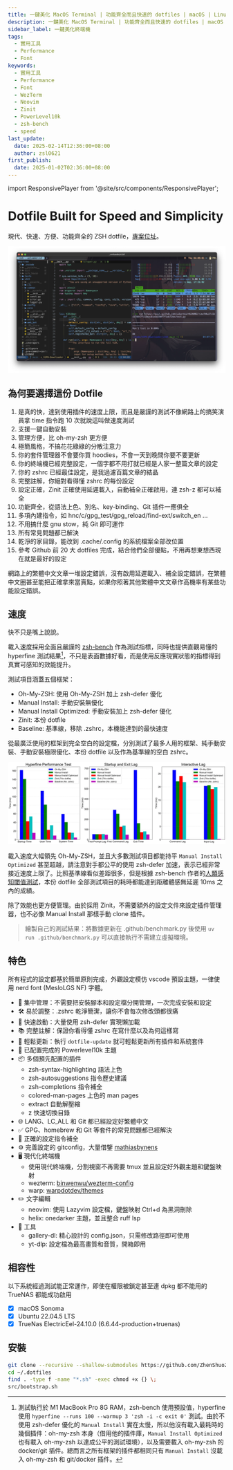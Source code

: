```yaml
---
title: 一鍵美化 MacOS Terminal | 功能齊全而且快速的 dotfiles | macOS | Linux
description: 一鍵美化 MacOS Terminal | 功能齊全而且快速的 dotfiles | macOS | Linux
sidebar_label: 一鍵美化終端機
tags:
  - 實用工具
  - Performance
  - Font
keywords:
  - 實用工具
  - Performance
  - Font
  - WezTerm
  - Neovim
  - Zinit
  - PowerLevel10k
  - zsh-bench
  - speed
last_update:
  date: 2025-02-14T12:36:00+08:00
  author: zsl0621
first_publish:
  date: 2025-01-02T02:36:00+08:00
---
```


import ResponsivePlayer from '@site/src/components/ResponsivePlayer';

# Dotfile Built for Speed and Simplicity

現代、快速、方便、功能齊全的 ZSH dotfile，[專案位址](https://github.com/ZhenShuo2021/dotfiles)。

![demo.webp](data/dotfiles-demo.webp "demo")

<ResponsivePlayer url="https://www.youtube.com/watch?v=RVVCEYs4U7A" />

## 為何要選擇這份 Dotfile

1. 是真的快，達到使用插件的速度上限，而且是嚴謹的測試不像網路上的搞笑演員拿 time 指令跑 10 次就說這叫做速度測試
2. 支援一鍵自動安裝
3. 管理方便，比 oh-my-zsh 更方便
4. 極簡風格，不搞花花綠綠的分散注意力
5. 你的套件管理器不會要你買 hoodies，不會一天到晚問你要不要更新
6. 你的終端機已經完整設定，一個字都不用打就已經是人家一整篇文章的設定
7. 你的 zshrc 已經最佳設定，是我過濾百篇文章的結晶
8. 完整註解，你絕對看得懂 zshrc 的每份設定
9. 設定正確，Zinit 正確使用延遲載入，自動補全正確啟用，連 zsh-z 都可以補全
10. 功能齊全，從語法上色、別名、key-binding、Git 插件一應俱全
11. 多項內建指令，如 hnc/c/gpg_test/gpg_reload/find-ext/switch_en ...
12. 不用搞什麼 gnu stow，純 Git 即可運作
13. 所有常見問題都已解決
14. 乾淨的家目錄，能改到 .cache/.config 的系統檔案全部改位置
15. 參考 Github 前 20 大 dotfiles 完成，結合他們全部優點，不用再想東想西現在就是最好的設定

網路上的繁體中文文章一堆設定錯誤，沒有啟用延遲載入、補全設定錯誤，在繁體中文圈甚至能把正確拿來當賣點，如果你照著其他繁體中文文章作高機率有某些功能設定錯誤。

## 速度

快不只是嘴上說說。

載入速度採用全面且嚴謹的 [zsh-bench](https://github.com/romkatv/zsh-bench/) 作為測試指標，同時也提供直觀易懂的 hyperfine 測試結果[^test-method]，不只是表面數據好看，而是使用反應現實狀態的指標得到真實可感知的效能提升。

[^test-method]: 測試執行於 M1 MacBook Pro 8G RAM，zsh-bench 使用預設值，hyperfine 使用 `hyperfine --runs 100 --warmup 3 'zsh -i -c exit 0'` 測試。由於不使用 zsh-defer 優化的 `Manual Install` 實在太慢，所以他沒有載入最耗時的幾個插件：oh-my-zsh 本身（借用他的插件庫，`Manual Install Optimized` 也有載入 oh-my-zsh 以達成公平的測試環境），以及需要載入 oh-my-zsh 的 docker/git 插件。總而言之所有框架的插件都相同只有 `Manual Install` 沒載入 oh-my-zsh 和 git/docker 插件。

測試項目涵蓋五個框架：

- Oh-My-ZSH: 使用 Oh-My-ZSH 加上 zsh-defer 優化
- Manual Install: 手動安裝無優化
- Manual Install Optimized: 手動安裝加上 zsh-defer 優化
- Zinit: 本份 dotfile
- Baseline: 基準線，移除 .zshrc，本機能達到的最快速度

從最廣泛使用的框架到完全空白的設定檔，分別測試了最多人用的框架、純手動安裝、手動安裝極限優化、本份 dotfile 以及作為基準線的空白 zshrc。

![demo.webp](data/dotfiles-benchmark.webp "benchmark")

載入速度大幅領先 Oh-My-ZSH，並且大多數測試項目都能持平 `Manual Install Optimized` 甚至超越，請注意對手都公平的使用 zsh-defer 加速，表示已經非常接近速度上限了。比照基準線看似差距很多，但是根據 zsh-bench 作者的[人類感知閾值測試](https://github.com/romkatv/zsh-bench/?tab=readme-ov-file#how-fast-is-fast)，本份 dotfile 全部測試項目的耗時都能達到距離體感無延遲 10ms 之內的成績。

除了效能也更方便管理。由於採用 Zinit，不需要額外的設定文件來設定插件管理器，也不必像 Manual Install 那樣手動 clone 插件。

> 繪製自己的測試結果：將數據更新在 .github/benchmark.py 後使用 `uv run .github/benchmark.py` 可以直接執行不需建立虛擬環境。

## 特色

所有程式的設定都基於簡單原則完成，外觀設定模仿 vscode 預設主題，一律使用 nerd font (MesloLGS NF) 字體。

- 📂 集中管理：不需要把安裝腳本和設定檔分開管理，一次完成安裝和設定
- 🛠️ 易於調整：.zshrc 乾淨簡潔，讓你不會每次修改頭都很痛
- 🚀 快速啟動：大量使用 zsh-defer 實現懶加載
- 📚 完整註解：保證你看得懂 zshrc 在寫什麼以及為何這樣寫
- 🔄 輕鬆更新：執行 `dotfile-update` 就可輕鬆更新所有插件和系統套件
- 🎨 已配置完成的 Powerlevel10k 主題
- 📦 多個預先配置的插件
  - zsh-syntax-highlighting 語法上色
  - zsh-autosuggestions 指令歷史建議
  - zsh-completions 指令補全
  - colored-man-pages 上色的 man pages
  - extract 自動解壓縮
  - z 快速切換目錄
- 🌐 LANG、LC_ALL 和 Git 都已經設定好繁體中文
- ✅ GPG、homebrew 和 Git 等套件的常見問題都已經解決
- 🎯 正確的設定指令補全
- ⚙️ 完善設定的 gitconfig，大量借鑒 [mathiasbynens](https://github.com/mathiasbynens/dotfiles)
- 🖥️ 現代化終端機
  - 使用現代終端機，分割視窗不再需要 tmux 並且設定好外觀主題和鍵盤映射
  - wezterm: [binwenwu/wezterm-config](https://github.com/binwenwu/wezterm-config/)
  - warp: [warpdotdev/themes](https://github.com/warpdotdev/themes)
- ✏️ 文字編輯
  - neovim: 使用 Lazyvim 設定檔，鍵盤映射 Ctrl+d 為黑洞刪除
  - helix: onedarker 主題，並且整合 ruff lsp
- 🔧 工具
  - gallery-dl: 精心設計的 config.json，只需修改路徑即可使用
  - yt-dlp: 設定檔為最高畫質和音質，開箱即用

## 相容性

以下系統經過測試能正常運作，即使在權限被鎖定甚至連 dpkg 都不能用的 TrueNAS 都能成功啟用

- [x] macOS Sonoma
- [x] Ubuntu 22.04.5 LTS
- [x] TrueNas ElectricEel-24.10.0 (6.6.44-production+truenas)

## 安裝

```sh
git clone --recursive --shallow-submodules https://github.com/ZhenShuo2021/dotfiles ~/.dotfiles
cd ~/.dotfiles
find . -type f -name "*.sh" -exec chmod +x {} \; 
src/bootstrap.sh
```
